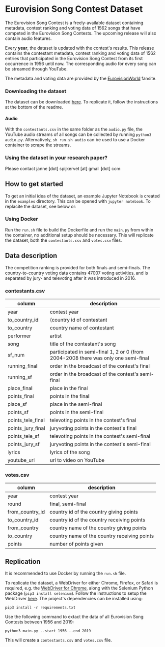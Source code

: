 # Eurovision Song Contest Dataset
The Eurovision Song Contest is a freely-available dataset containing metadata, contest ranking and voting data of 1562 songs that have competed in the Eurovision Song Contests. The upcoming release will also contain audio features.

Every <b>year</b>, the dataset is updated with the contest's results. This release contains the contestant metadata, contest ranking and voting data of 1562 entries that participated in the Eurovision Song Contest from its first occurrence in 1956 until now. The corresponding audio for every song can be streamed through YouTube.

The metadata and voting data are provided by the [EurovisionWorld](https://eurovisionworld.com) fansite.

### Downloading the dataset
The dataset can be downloaded [here](https://github.com/Spijkervet/eurovision_dataset/releases). To replicate it, follow the instructions at the bottom of the readme.

#### Audio
With the `contestants.csv` in the same folder as the `audio.py` file, the YouTube audio streams of all songs can be collected by running `python3 audio.py`. Alternatively, `sh run.sh audio` can be used to use a Docker container to scrape the streams.

### Using the dataset in your research paper?
Please contact janne [dot] spijkervet [at] gmail [dot] com


## How to get started
To get an initial idea of the dataset, an example Jupyter Notebook is created in the `examples` directory. This can be opened with `jupyter notebook`. To replacite the dataset, see below or:

### Using Docker
Run the `run.sh` file to build the Dockerfile and run the `main.py` from within the container, no additional setup should be necessary. This will replicate the dataset, both the `contestants.csv` and `votes.csv` files.


## Data description
The competition ranking is provided for both finals and semi-finals. The country-to-country voting data contains 47007 voting activities, and is separated by jury- and televoting after it was introduced in 2016.

### contestants.csv

| column | description |  
|---|---|
| year | contest year |
| to_country_id | (country id of contestant | 
| to_country  | country name of contestant |
| performer | artist |
| song | title of the contestant's song |
| sf_num | participated in semi-final 1, 2 or 0 (from 2004-2008 there was only one semi-final |
| running_final | order in the broadcast of the contest's final |
| running_sf | order in the broadcast of the contest's semi-final |
| place_final | place in the final |
| points_final | points in the final |
| place_sf | place in the semi-final |
| points_sf | points in the semi-final |
| points_tele_final | televoting points in the contest's final |
| points_jury_final | juryvoting points in the contest's final |
| points_tele_sf | televoting points in the contest's semi-final |
| points_jury_sf | juryvoting points in the contest's semi-final |
| lyrics | lyrics of the song |
| youtube_url | url to video on YouTube |

### votes.csv
| column | description |  
|---|---|
| year | contest year |
| round | final, semi-final |
| from_country_id | country id of the country giving points |
| to_country_id | country id of the country receiving points |
| from_country | country name of the country giving points |
| to_country | country name of the country receiving points |
| points | number of points given |


## Replication
It is recommended to use Docker by running the `run.sh` file.

To replicate the dataset, a WebDriver for either Chrome, Firefox, or Safari is required, e.g. the [WebDriver for Chrome](https://chromedriver.chromium.org/downloads), along with the Selenium Python package (`pip3 install selenium`). Follow the instructions to setup the WebDriver [here](https://chromedriver.chromium.org/getting-started). The project's dependencies can be installed using:
```
pip3 install -r requirements.txt
```

Use the following command to extact the data of all Eurovision Song Contests between 1956 and 2019:
```
python3 main.py --start 1956 --end 2019
```

This will create a `contestants.csv` and `votes.csv` file.

